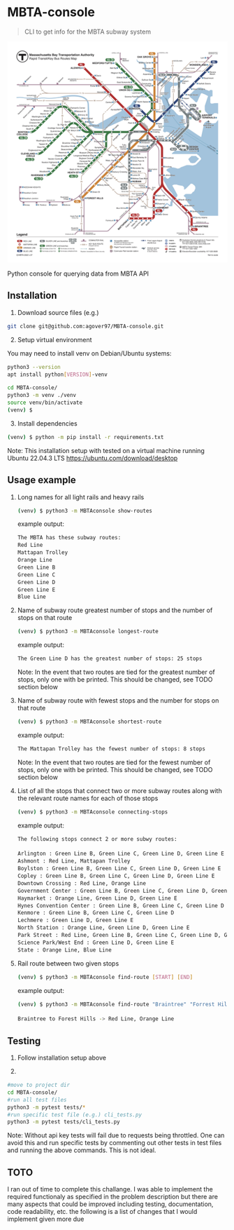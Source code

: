 # MBTA-console
>CLI to get info for the MBTA subway system

![](mbta_map.jpeg)

Python console for querying data from MBTA API


## Installation

1. Download source files (e.g.)

```sh
git clone git@github.com:agover97/MBTA-console.git
```

2. Setup virtual environment 

You may need to install venv on Debian/Ubuntu systems:
```sh
python3 --version
apt install python[VERSION]-venv
```


```sh
cd MBTA-console/
python3 -m venv ./venv
source venv/bin/activate
(venv) $
```

3. Install dependencies

```sh
(venv) $ python -m pip install -r requirements.txt
```

Note: This installation setup with tested on a virtual machine running Ubuntu 22.04.3 LTS
https://ubuntu.com/download/desktop


## Usage example

1) Long names for all light rails and heavy rails

    ```sh
    (venv) $ python3 -m MBTAconsole show-routes
    ```

    example output:

    ```sh
    The MBTA has these subway routes:
    Red Line
    Mattapan Trolley
    Orange Line
    Green Line B
    Green Line C
    Green Line D
    Green Line E
    Blue Line
    ```

2) Name of subway route greatest number of stops and the number of stops on that route

    ```sh
    (venv) $ python3 -m MBTAconsole longest-route
    ```
    example output:

    ```sh
    The Green Line D has the greatest number of stops: 25 stops
    ```
    Note: In the event that two routes are tied for the greatest number of stops, only one with be printed. This should be changed, see TODO section below

3) Name of subway route with fewest stops and the number for stops on that route

    ```sh
    (venv) $ python3 -m MBTAconsole shortest-route
    ```

    example output:

    ```sh
    The Mattapan Trolley has the fewest number of stops: 8 stops
    ```
    Note: In the event that two routes are tied for the fewest number of stops, only one with be printed. This should be changed, see TODO section below

4) List of all the stops that connect two or more subway routes along with the relevant route names for
each of those stops

    ```sh
    (venv) $ python3 -m MBTAconsole connecting-stops
    ```
    example output:

    ```sh
    The following stops connect 2 or more subwy routes:

    Arlington : Green Line B, Green Line C, Green Line D, Green Line E
    Ashmont : Red Line, Mattapan Trolley
    Boylston : Green Line B, Green Line C, Green Line D, Green Line E
    Copley : Green Line B, Green Line C, Green Line D, Green Line E
    Downtown Crossing : Red Line, Orange Line
    Government Center : Green Line B, Green Line C, Green Line D, Green Line E, Blue Line
    Haymarket : Orange Line, Green Line D, Green Line E
    Hynes Convention Center : Green Line B, Green Line C, Green Line D
    Kenmore : Green Line B, Green Line C, Green Line D
    Lechmere : Green Line D, Green Line E
    North Station : Orange Line, Green Line D, Green Line E
    Park Street : Red Line, Green Line B, Green Line C, Green Line D, Green Line E
    Science Park/West End : Green Line D, Green Line E
    State : Orange Line, Blue Line
    ```

5) Rail route between two given stops

    ```sh
    (venv) $ python3 -m MBTAconsole find-route [START] [END]
    ```

    example output:

    ```sh
    (venv) $ python3 -m MBTAconsole find-route "Braintree" "Forrest Hills"

    Braintree to Forest Hills -> Red Line, Orange Line

    ```



## Testing

1. Follow installation setup above

2. 

```sh
#move to project dir
cd MBTA-console/
#run all test files
python3 -m pytest tests/*  
#run specific test file (e.g.) cli_tests.py
python3 -m pytest tests/cli_tests.py
```

Note: Without api key tests will fail due to requests being throttled. One can avoid this and run specific tests by commenting out other tests in test files and running the above commands. This is not ideal. 

## TOTO

I ran out of time to complete this challange. I was able to implement the required functionaly as specified in the problem description but there are many aspects that could be improved including testing, documentation, code readability, etc. the following is a list of changes that I would implement given more due
